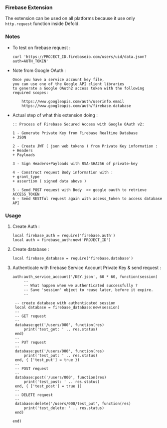 ### Firebase Extension
The extension can be used on all platforms because it use only `http.request` function inside Defold.

### Notes

- To test on firebase request :

      curl 'https://PROJECT_ID.firebaseio.com/users/uid/data.json?auth=AUTH_TOKEN'


- Note from Google OAuth :

      Once you have a service account key file, 
      you can use one of the Google API client libraries 
      to generate a Google OAuth2 access token with the following required scopes:

          https://www.googleapis.com/auth/userinfo.email
          https://www.googleapis.com/auth/firebase.database


- Actual step of what this extension doing : 

      :: Process of Firebase Secured Access with Google OAuth v2: 

      1 - Generate Private Key from Firebase Realtime Database 
      + JSON

      2 - Create JWT ( json web tokens ) from Private Key information : 
      + Headers 
      + Payloads

      3 - Sign Headers+Payloads with RSA-SHA256 of private-key

      4 - Construct request Body information with :
      + grant_type 
      + assertion ( signed data above )

      5 - Send POST request with Body  >> google oauth to retrieve ACCESS_TOKEN
      6 - Send RESTful request again with access_token to access database API


### Usage 

1. Create Auth :

       local firebase_auth = require('firebase.auth')
       local auth = firebase_auth:new('PROJECT_ID')
      
2. Create database :

       local firebase_database = require('firebase.database')
      
3. Authenticate with firebase Service Account Private Key & send request :

       auth:auth_service_account('/KEY.json', 60 * 60, function(session)
            --
            -- What happen when we authenticated successfully ?
            -- Save 'session' object to reuse later, before it expire.
            --
            
	    -- create database with authenticated session
	    local database = firebase_database:new(session)
	    --
	    -- GET request
	    --
        database:get('/users/000', function(res)
			print('test_get: ' .. res.status)
		end)
		--
	    -- PUT request
	    --
        database:put('/users/000', function(res)
			print('test_put: ' .. res.status)
		end, { ['test_put'] = true })
	    --
	    -- POST request
	    --
		database:post('/users/000', function(res)
			print('test_post: ' .. res.status)
		end, { ['test_post'] = true })
	    --
	    -- DELETE request
	    --
		database:delete('/users/000/test_put', function(res)
			print('test_delete: ' .. res.status)
		end)
            
       end)
      

